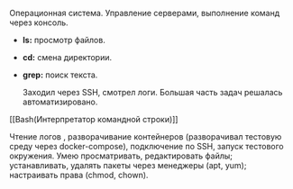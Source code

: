 Операционная система. Управление серверами, выполнение команд через консоль.

- **ls:** просмотр файлов.
- **cd:** смена директории.
- **grep:** поиск текста.  
    
    Заходил через SSH, смотрел логи. Большая часть задач решалась автоматизировано.

[[Bash(Интерпретатор командной строки)]]

Чтение логов , разворачивание контейнеров (разворачивал тестовую среду через docker-compose), подключение по SSH, запуск тестового окружения. Умею просматривать, редактировать файлы; устанавливать, удалять пакеты через менеджеры (apt, yum); настраивать права (chmod, chown).

